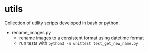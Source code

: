# utils

Collection of utility scripts developed in bash or python.

- rename_images.py
    - rename images to a consistent format using datetime format
    - run tests with `python3 -m unittest test_get_new_name.py`
